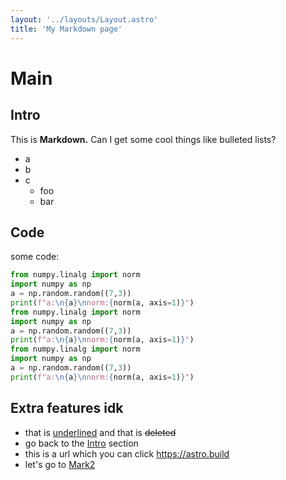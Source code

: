 ```yaml
---
layout: '../layouts/Layout.astro'
title: 'My Markdown page'
---
```


# Main

## Intro
This is **Markdown.**
Can I get some cool things like bulleted lists?
* a
* b
* c
  * foo
  * bar

## Code
some code:
```python
from numpy.linalg import norm
import numpy as np
a = np.random.random((7,3))
print(f"a:\n{a}\nnorm:{norm(a, axis=1)}")
from numpy.linalg import norm
import numpy as np
a = np.random.random((7,3))
print(f"a:\n{a}\nnorm:{norm(a, axis=1)}")
from numpy.linalg import norm
import numpy as np
a = np.random.random((7,3))
print(f"a:\n{a}\nnorm:{norm(a, axis=1)}")
```

## Extra features idk
* that is <u>underlined</u> and that is <del>deleted</del>
* go back to the [Intro](#intro) section
* this is a url which you can click https://astro.build
* let's go to [Mark2](./mark2)